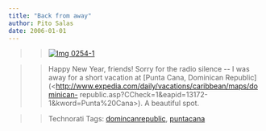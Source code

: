 ```yaml
---
title: "Back from away"
author: Pito Salas
date: 2006-01-01
---
```



>>

>> [![Img
0254-1](https://i0.wp.com/s3.media.squarespace.com/production/1075723/12829350/weblogs/images/IMG_0254-1-tm.jpg?resize=584%2C438)](<https://i0.wp.com/s3.media.squarespace.com/production/1075723/12829350/weblogs/images/IMG_0254-1.JPG>)

>>

>> Happy New Year, friends! Sorry for the radio silence -- I was away for a
short vacation at [Punta Cana, Dominican
Republic](<http://www.expedia.com/daily/vacations/caribbean/maps/dominican-
republic.asp?CCheck=1&eapid=13172-1&kword=Punta%20Cana>). A beautiful spot.

>>

>> Technorati Tags:
[domincanrepublic](<http://www.technorati.com/tag/domincanrepublic>),
[puntacana](<http://www.technorati.com/tag/puntacana>)


